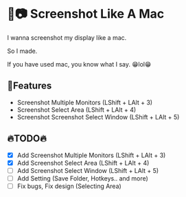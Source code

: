 # 📷 Screenshot Like A Mac

I wanna screenshot my display like a mac.

So I made.

If you have used mac, you know what I say. 😁lol😁

## 💪Features
* Screenshot Multiple Monitors (LShift + LAlt + 3)
* Screenshot Select Area (LShift + LAlt + 4)
* Screenshot Screenshot Select Window (LShift + LAlt + 5)

## 🔥TODO🔥
- [X] Add Screenshot Multiple Monitors (LShift + LAlt + 3)
- [X] Add Screenshot Select Area (LShift + LAlt + 4)
- [ ] Add Screenshot Select Window (LShift + LAlt + 5)
- [ ] Add Setting (Save Folder, Hotkeys.. and more)
- [ ] Fix bugs, Fix design (Selecting Area)
